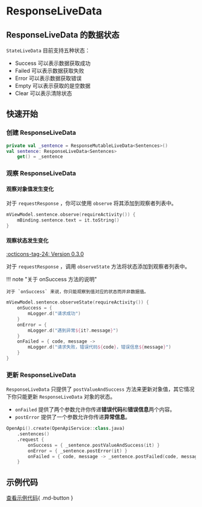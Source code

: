 # ResponseLiveData

## ResponseLiveData 的数据状态

`StateLiveData` 目前支持五种状态：

- Success 可以表示数据获取成功
- Failed 可以表示数据获取失败
- Error 可以表示数据获取错误
- Empty 可以表示获取的是空数据
- Clear 可以表示清除状态

## 快速开始

### 创建 ResponseLiveData

```kotlin
private val _sentence = ResponseMutableLiveData<Sentences>()
val sentence: ResponseLiveData<Sentences>
    get() = _sentence
```

### 观察 ResponseLiveData

#### 观察对象值发生变化

对于 `requestResponse` ，你可以使用 `observe` 将其添加到观察者列表中。

```kotlin
mViewModel.sentence.observe(requireActivity()) {
    mBinding.sentence.text = it.toString()
}
```


#### 观察状态发生变化

[:octicons-tag-24: Version 0.3.0](https://sakurajimamaii.github.io/AVE-DOC/version/tools/#030)

对于 `requestResponse` ，调用 `observeState` 方法将状态添加到观察者列表中。

!!! note "关于 onSuccess 方法的说明"

    对于 `onSuccess` 来说，你只能观察到值对应的状态而并非数据值。

```kotlin
mViewModel.sentence.observeState(requireActivity()) {
    onSuccess = {
        mLogger.d("请求成功")
    }
    onError = {
        mLogger.d("遇到异常${it?.message}")
    }
    onFailed = { code, message ->
        mLogger.d("请求失败，错误代码${code}，错误信息${message}")
    }
}
```

### 更新 ResponseLiveData

`ResponseLiveData` 只提供了 `postValueAndSuccess` 方法来更新对象值，其它情况下你只能更新 `ResponseLiveData` 对象的状态。

- `onFailed` 提供了两个参数允许你传递**错误代码**和**错误信息**两个内容。
- `postError` 提供了一个参数允许你传递**异常信息**。

```kotlin
OpenApi().create(OpenApiService::class.java)
    .sentences()
    .request {
        onSuccess = { _sentence.postValueAndSuccess(it) }
        onError = { _sentence.postError(it) }
        onFailed = { code, message -> _sentence.postFailed(code, message) }
    }
```

## 示例代码

[查看示例代码](https://github.com/SakurajimaMaii/Android-Vast-Extension/tree/develop/app/src/main/kotlin/com/ave/vastgui/app/fragment/ReceiverFragment.kt){ .md-button }

